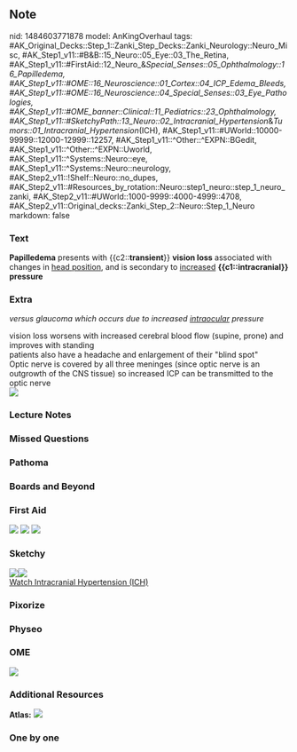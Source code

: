 ## Note
nid: 1484603771878
model: AnKingOverhaul
tags: #AK_Original_Decks::Step_1::Zanki_Step_Decks::Zanki_Neurology::Neuro_Misc, #AK_Step1_v11::#B&B::15_Neuro::05_Eye::03_The_Retina, #AK_Step1_v11::#FirstAid::12_Neuro_&_Special_Senses::05_Ophthalmology::16_Papilledema, #AK_Step1_v11::#OME::16_Neuroscience::01_Cortex::04_ICP_Edema_Bleeds, #AK_Step1_v11::#OME::16_Neuroscience::04_Special_Senses::03_Eye_Pathologies, #AK_Step1_v11::#OME_banner::Clinical::11_Pediatrics::23_Ophthalmology, #AK_Step1_v11::#SketchyPath::13_Neuro::02_Intracranial_Hypertension_&_Tumors::01_Intracranial_Hypertension_(ICH), #AK_Step1_v11::#UWorld::10000-99999::12000-12999::12257, #AK_Step1_v11::^Other::^EXPN::BGedit, #AK_Step1_v11::^Other::^EXPN::Uworld, #AK_Step1_v11::^Systems::Neuro::eye, #AK_Step1_v11::^Systems::Neuro::neurology, #AK_Step2_v11::!Shelf::Neuro::no_dupes, #AK_Step2_v11::#Resources_by_rotation::Neuro::step1_neuro::step_1_neuro_zanki, #AK_Step2_v11::#UWorld::1000-9999::4000-4999::4708, #AK_Step2_v11::Original_decks::Zanki_Step_2::Neuro::Step_1_Neuro
markdown: false

### Text
<div>
  <b>Papilledema</b> presents with {{c2::<b>transient</b>}}
  <b>vision loss</b> associated with changes in <u>head
  position</u>, and is secondary to <u>increased</u>
  <b>{{c1::intracranial}} pressure</b>
</div>

### Extra
<i>versus glaucoma which occurs due to increased <u>intraocular</u>
pressure</i>
<div>
  vision loss worsens with increased cerebral blood flow (supine,
  prone) and improves with standing
</div>
<div>
  patients also have a headache and enlargement of their "blind
  spot"
</div>
<div>
  Optic nerve is covered by all three meninges (since optic nerve
  is an outgrowth of the CNS tissue) so increased ICP can be
  transmitted to the optic nerve
</div>
<div><img src="paste-34381213204481.jpg"></div>

### Lecture Notes


### Missed Questions


### Pathoma


### Boards and Beyond


### First Aid
<img src="tmpg2PDte.png"> <img src="tmpsazLnu.png"> <img src=
"tmpaUTieG.png">

### Sketchy
<div><img src="IIH%20papilledema_1566160514431.jpg"><img src=
"Zoverall%20picture%20(86).JPG"></div><a href=
"https://dashboard.sketchy.com/study/medical/courses/medical-pathophysiology/units/medical-pathophysiology-neuro/videos/medical-pathophysiology-neuro-intracranial-hypertension-and-tumors-intracranial-hypertension-ich?utm_source=anki&utm_medium=partnership&utm_campaign=february_update&utm_content=medical">Watch
Intracranial Hypertension (ICH)</a>

### Pixorize


### Physeo


### OME
<div class="ome-widget">
  <a href=
  "https://onlinemeded.org/spa/pediatrics/ophthalmology/acquire?ref=anki">
  <img src="_OME_AnkiFlashcards_Lesson_2.png"></a>
</div>

### Additional Resources
<b>Atlas:</b> <img src="tmptEBGij.png" class="resizer">

### One by one

